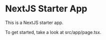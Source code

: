 # NextJS Starter App

This is a NextJS starter app.

To get started, take a look at src/app/page.tsx.

